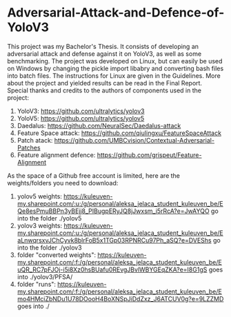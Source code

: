 # Adversarial-Attack-and-Defence-of-YoloV3
This project was my Bachelor's Thesis. It consists of developing an adversarial attack and defense against it on YoloV3, as well as some benchmarking. The project was developed on Linux, but can easily be used on Windows by changing the pickle import libabry and converting bash files into batch files. The instructions for Linux are given in the Guidelines. More about the project and yielded results can be read in the Final Report.
Special thanks and credits to the authors of components used in the project:
1) YoloV3: https://github.com/ultralytics/yolov3
2) YoloV5: https://github.com/ultralytics/yolov5
3) Daedalus: https://github.com/NeuralSec/Daedalus-attack
4) Feature Space attack: https://github.com/qiulingxu/FeatureSpaceAttack
5) Patch atack: https://github.com/UMBCvision/Contextual-Adversarial-Patches
6) Feature alignment defence: https://github.com/grispeut/Feature-Alignment

As the space of a Github free account is limited, here are the weights/folders you need to download:
1) yolov5 weights: https://kuleuven-my.sharepoint.com/:u:/g/personal/aleksa_jelaca_student_kuleuven_be/EQe8esPmuBBPn3yBEjj8_PIBugpERyJQ8jJwxsm_i5rRcA?e=JwAYQO go into the folder  ./yolov5
2) yolov3 weights: https://kuleuven-my.sharepoint.com/:u:/g/personal/aleksa_jelaca_student_kuleuven_be/EaLnwqrsxvJChCyvk8blrFoB5x1TGp03RPNRCu97Ph_aSQ?e=DVEShs go into the folder ./yolov3
3) folder "converted weights": https://kuleuven-my.sharepoint.com/:f:/g/personal/aleksa_jelaca_student_kuleuven_be/EuQR_RC7pFJOj-i5i8Xz0hsBUafu0REvgJBvlWBYGEqZKA?e=I8G1gS  goes into ./yolov3/PFSA/
4) folder "runs": https://kuleuven-my.sharepoint.com/:f:/g/personal/aleksa_jelaca_student_kuleuven_be/Emo4HMciZbNDu1U78DOooH4BoXNSpJiDdZxz_J6ATCUV0g?e=9LZZMD goes into ./
